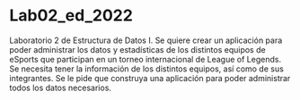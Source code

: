 # Lab02_ed_2022
Laboratorio 2 de Estructura de Datos I. Se quiere crear un aplicación para poder administrar los datos y estadísticas de los distintos equipos de eSports que participan en un torneo internacional de League of Legends. Se necesita tener la información de los distintos equipos, así como de sus integrantes. Se le pide que construya una aplicación para poder administrar todos los datos necesarios.
